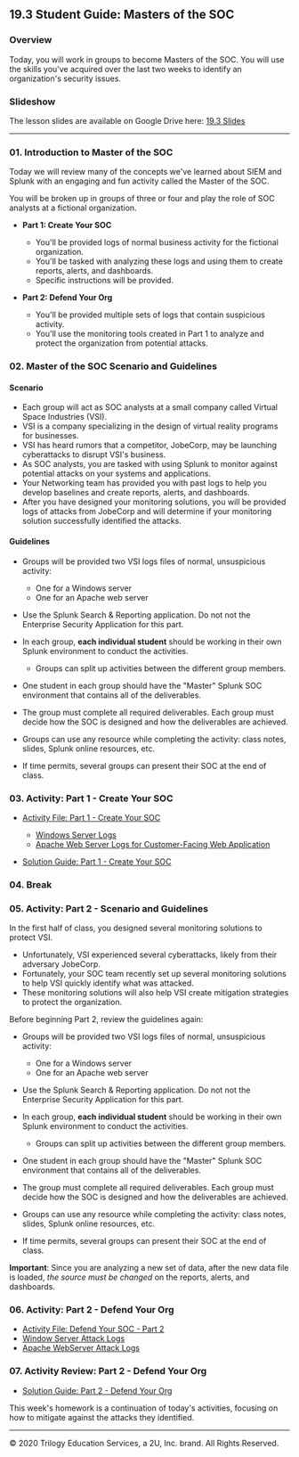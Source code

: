 ## 19.3 Student Guide: Masters of the SOC

### Overview

Today, you will work in groups to become Masters of the SOC. You will use the skills you've acquired over the last two weeks to identify an organization's security issues.

### Slideshow

The lesson slides are available on Google Drive here: [19.3 Slides](https://docs.google.com/presentation/d/1I06WTH0zjIyb25u2ZtDadljqRuoYLVgIx2AUKPkVki0)

---

### 01. Introduction to Master of the SOC

Today we will review many of the concepts we've learned about SIEM and Splunk with an engaging and fun activity called the Master of the SOC.

You will be broken up in groups of three or four and play the role of SOC analysts at a fictional organization.
  
- **Part 1: Create Your SOC**
  - You'll be provided logs of normal business activity for the fictional organization.
  - You'll be tasked with analyzing these logs and using them to create reports, alerts, and dashboards.
  - Specific instructions will be provided.

- **Part 2: Defend Your Org**
  - You'll be provided multiple sets of logs that contain suspicious activity.
  - You'll use the monitoring tools created in Part 1 to analyze and protect the organization from potential attacks.

### 02. Master of the SOC Scenario and Guidelines

#### Scenario

- Each group will act as SOC analysts at a small company called Virtual Space Industries (VSI).
- VSI is a company specializing in the design of virtual reality programs for businesses.
- VSI has heard rumors that a competitor, JobeCorp, may be launching cyberattacks to disrupt VSI's business.
- As SOC analysts, you are tasked with using Splunk to monitor against potential attacks on your systems and applications.
- Your Networking team has provided you with past logs to help you develop baselines and create reports, alerts, and dashboards.
- After you have designed your monitoring solutions, you will be provided logs of attacks from JobeCorp and will determine if your monitoring solution successfully identified the attacks.
  
#### Guidelines

- Groups will be provided two VSI logs files of normal, unsuspicious activity:
  - One for a Windows server
  - One for an Apache web server

- Use the Splunk Search & Reporting application. Do not not the Enterprise Security Application for this part.
- In each group, **each individual student** should be working in their own Splunk environment to conduct the activities.
  - Groups can split up activities between the different group members.

- One student in each group should have the "Master" Splunk SOC environment that contains all of the deliverables.
- The group must complete all required deliverables. Each group must decide how the SOC is designed and how the deliverables are achieved.
- Groups can use any resource while completing the activity: class notes, slides, Splunk online resources, etc.
- If time permits, several groups can present their SOC at the end of class.

### 03. Activity: Part 1 - Create Your SOC
  
- [Activity File: Part 1 - Create Your SOC](activities/Part-1/Unsolved/README.md)
  - [Windows Server Logs](resources/windows_server_logs.csv)
  - [Apache Web Server Logs for Customer-Facing Web Application](resources/apache_logs.txt)

- [Solution Guide: Part 1 - Create Your SOC](activities/Part-1/Solved/README.md)

### 04. Break

### 05. Activity: Part 2 - Scenario and Guidelines

In the first half of class, you designed several monitoring solutions to protect VSI.

- Unfortunately, VSI experienced several cyberattacks, likely from their adversary JobeCorp.
- Fortunately,  your SOC team recently set up several monitoring solutions to help VSI quickly identify what was attacked.
- These monitoring solutions will also help VSI create mitigation strategies to protect the organization.

Before beginning Part 2, review the guidelines again:

- Groups will be provided two VSI logs files of normal, unsuspicious activity:
  
  - One for a Windows server
  - One for an Apache web server

- Use the Splunk Search & Reporting application. Do not not the Enterprise Security Application for this part.
- In each group, **each individual student** should be working in their own Splunk environment to conduct the activities.
  - Groups can split up activities between the different group members.
- One student in each group should have the "Master" Splunk SOC environment that contains all of the deliverables.
- The group must complete all required deliverables. Each group must decide how the SOC is designed and how the deliverables are achieved.
- Groups can use any resource while completing the activity: class notes, slides, Splunk online resources, etc.  
- If time permits, several groups can present their SOC at the end of class.

**Important**: Since you are analyzing a new set of data, after the new data file is loaded, *the source must be changed* on the reports, alerts, and dashboards.

### 06. Activity: Part 2 - Defend Your Org
  
- [Activity File: Defend Your SOC - Part 2](activities/Part-2/Unsolved/README.md)
- [Window Server Attack Logs](resources/windows_server_attack_logs.csv)
- [Apache WebServer Attack Logs](resources/apache_attack_logs.txt)

### 07. Activity Review:  Part 2 - Defend Your Org

- [Solution Guide: Part 2 - Defend Your Org](activities/Part-2/Solved/README.md)

This week's homework is a continuation of today's activities, focusing on how to mitigate against the attacks they identified.

---

© 2020 Trilogy Education Services, a 2U, Inc. brand. All Rights Reserved.
